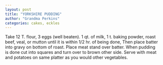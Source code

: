 ```yaml
---
layout: post
title: "YORKSHIRE PUDDING"
author: "Grandma Perkins"
categories: cakes, eckles
---
```


Take 12 T. flour, 3 eggs (well beaten). 1 qt. of milk, 1 t. baking powder, roast beef, veal, or mutton until it is within 1/2 hr. of being done, Then place batter into gravy on bottom of roast. Place meat stand over batter. When pudding is done cut into squares and turn over to brown other side. Serve with meat and potatoes on same platter as you would other vegetables.

